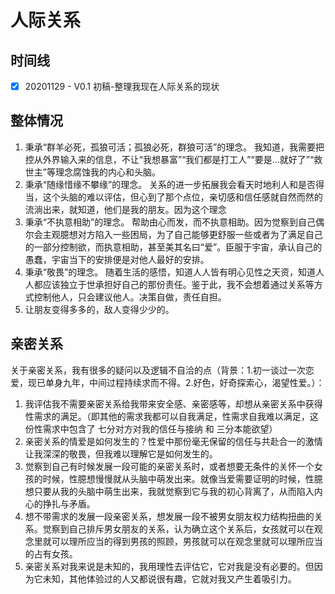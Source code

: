 # 人际关系

## 时间线
- [x] 20201129 - V0.1 初稿-整理我现在人际关系的现状

## 整体情况
1. 秉承“群羊必死，孤狼可活；孤狼必死，群狼可活”的理念。
我知道，我需要把控从外界输入来的信息，不让“我想暴富”“我们都是打工人”“要是...就好了”“救世主”等理念腐蚀我的内心和头脑。
2. 秉承“随缘惜缘不攀缘”的理念。
关系的进一步拓展我会看天时地利人和是否得当，这个头脑的难以评估，但心到了那个点位，亲切感和信任感就自然而然的流淌出来，就知道，他们是我的朋友。因为这个理念
3. 秉承“不执意相助”的理念。
帮助由心而发，而不执意相助。因为觉察到自己偶尔会主观臆想对方陷入一些困局，为了自己能够更舒服一些或者为了满足自己的一部分控制欲，而执意相助，甚至美其名曰“爱”。臣服于宇宙，承认自己的愚蠢，宇宙当下的安排便是对他人最好的安排。
4. 秉承“敬畏”的理念。
随着生活的感悟，知道人人皆有明心见性之天资，知道人人都应该独立于世承担好自己的那份责任。鉴于此，我不会想着通过关系等方式控制他人，只会建议他人。决策自做，责任自担。
5. 让朋友变得多多的，敌人变得少少的。

## 亲密关系
关于亲密关系，我有很多的疑问以及逻辑不自洽的点（背景：1.初一谈过一次恋爱，现已单身九年，中间过程持续求而不得。2.好色，好奇探索心，渴望性爱。）：
1. 我评估我不需要亲密关系给我带来安全感、亲密感等，却想从亲密关系中获得性需求的满足。（即其他的需求我都可以自我满足，性需求自我难以满足，这份性需求中包含了 七分对方对我的信任与接纳 和 三分本能欲望）
2. 亲密关系的情爱是如何发生的？性爱中那份毫无保留的信任与共赴合一的激情让我深深的敬畏，但我难以理解它是如何发生的。
3. 觉察到自己有时候发展一段可能的亲密关系时，或者想要无条件的关怀一个女孩的时候，性臆想慢慢就从头脑中萌发出来。就像当爱需要证明的时候，性臆想只要从我的头脑中萌生出来，我就觉察到它与我的初心背离了，从而陷入内心的挣扎与矛盾。
4. 想不带需求的发展一段亲密关系，想发展一段不被男女朋友权力结构扭曲的关系。觉察到自己排斥男女朋友的关系，认为确立这个关系后，女孩就可以在观念里就可以理所应当的得到男孩的照顾，男孩就可以在观念里就可以理所应当的占有女孩。
5. 亲密关系对我来说是未知的，我用理性去评估它，它对我是没有必要的。但因为它未知，其他体验过的人又都说很有趣，它就对我又产生着吸引力。
